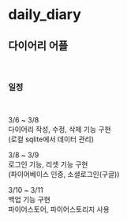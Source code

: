 # daily_diary

## 다이어리 어플
<br/>

### 일정
<br/>

3/6 ~ 3/8 <br/>
다이어리 작성, 수정, 삭제 기능 구현 <br/>
(로컬 sqlite에서 데이터 관리) <br/>

3/8 ~ 3/9 <br/>
로그인 기능, 리셋 기능 구현 <br/>
(파이어베이스 인증, 소셜로그인(구글)) <br/>

3/10 ~ 3/11 <br/>
백업 기능 구현<br/>
파이어스토어, 파이어스토리지 사용 <br/>

